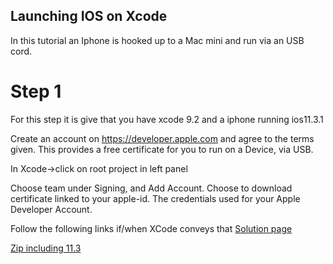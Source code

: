 ## Launching IOS on Xcode
In this tutorial an Iphone is hooked up to a Mac mini and run via an USB cord.
# Step 1
For this step it is give that you have xcode 9.2 and a iphone running ios11.3.1

Create an account on https://developer.apple.com and agree to the terms given.
This provides a free certificate for you to run on a Device, via USB.

In Xcode->click on root project in left panel

Choose team under Signing, and Add Account. Choose to download certificate linked to your apple-id. The credentials used for your Apple Developer Account.

Follow the following links if/when XCode conveys that 
[Solution page](https://stackoverflow.com/questions/49720178/xcode-not-supported-for-ios-11-3-by-xcode-9-2-needed-9-3?utm_medium=organic&utm_source=google_rich_qa&utm_campaign=google_rich_qa)

[Zip including 11.3](https://github.com/filsv/iPhoneOSDeviceSupport)
